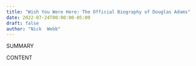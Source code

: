 ```yaml
---
title: "Wish You Were Here: The Official Biography of Douglas Adams"
date: 2022-07-24T00:00:00-05:00
draft: false
author: "Nick  Webb"
---
```


SUMMARY

<!--more-->

CONTENT
